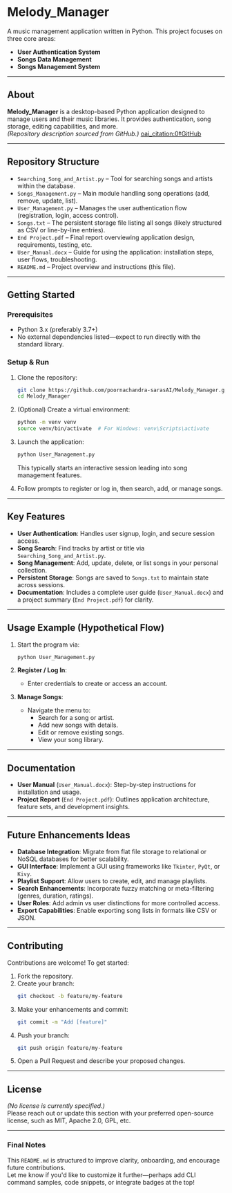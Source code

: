 # Melody_Manager

A music management application written in Python. This project focuses on three core areas:
- **User Authentication System**
- **Songs Data Management**
- **Songs Management System**

---

##  About

**Melody_Manager** is a desktop-based Python application designed to manage users and their music libraries. It provides authentication, song storage, editing capabilities, and more.  
*(Repository description sourced from GitHub.)*  [oai_citation:0‡GitHub](https://github.com/poornachandra-sarasAI/Melody_Manager)

---

##  Repository Structure

- `Searching_Song_and_Artist.py` – Tool for searching songs and artists within the database.
- `Songs_Management.py` – Main module handling song operations (add, remove, update, list).
- `User_Management.py` – Manages the user authentication flow (registration, login, access control).
- `Songs.txt` – The persistent storage file listing all songs (likely structured as CSV or line-by-line entries).
- `End Project.pdf` – Final report overviewing application design, requirements, testing, etc.
- `User_Manual.docx` – Guide for using the application: installation steps, user flows, troubleshooting.
- `README.md` – Project overview and instructions (this file).

---

##  Getting Started

### Prerequisites

- Python 3.x (preferably 3.7+)
- No external dependencies listed—expect to run directly with the standard library.

### Setup & Run

1. Clone the repository:
    ```bash
    git clone https://github.com/poornachandra-sarasAI/Melody_Manager.git
    cd Melody_Manager
    ```

2. (Optional) Create a virtual environment:
    ```bash
    python -m venv venv
    source venv/bin/activate  # For Windows: venv\Scripts\activate
    ```

3. Launch the application:
    ```bash
    python User_Management.py
    ```
   This typically starts an interactive session leading into song management features.

4. Follow prompts to register or log in, then search, add, or manage songs.

---

##  Key Features

- **User Authentication**: Handles user signup, login, and secure session access.
- **Song Search**: Find tracks by artist or title via `Searching_Song_and_Artist.py`.
- **Song Management**: Add, update, delete, or list songs in your personal collection.
- **Persistent Storage**: Songs are saved to `Songs.txt` to maintain state across sessions.
- **Documentation**: Includes a complete user guide (`User_Manual.docx`) and a project summary (`End Project.pdf`) for clarity.

---

##  Usage Example (Hypothetical Flow)

1. Start the program via:
    ```bash
    python User_Management.py
    ```

2. **Register / Log In**:
    - Enter credentials to create or access an account.

3. **Manage Songs**:
    - Navigate the menu to:
        - Search for a song or artist.
        - Add new songs with details.
        - Edit or remove existing songs.
        - View your song library.

---

##  Documentation

- **User Manual** (`User_Manual.docx`): Step-by-step instructions for installation and usage.
- **Project Report** (`End Project.pdf`): Outlines application architecture, feature sets, and development insights.

---

##  Future Enhancements Ideas

- **Database Integration**: Migrate from flat file storage to relational or NoSQL databases for better scalability.
- **GUI Interface**: Implement a GUI using frameworks like `Tkinter`, `PyQt`, or `Kivy`.
- **Playlist Support**: Allow users to create, edit, and manage playlists.
- **Search Enhancements**: Incorporate fuzzy matching or meta-filtering (genres, duration, ratings).
- **User Roles**: Add admin vs user distinctions for more controlled access.
- **Export Capabilities**: Enable exporting song lists in formats like CSV or JSON.

---

##  Contributing

Contributions are welcome! To get started:

1. Fork the repository.
2. Create your branch:
    ```bash
    git checkout -b feature/my-feature
    ```
3. Make your enhancements and commit:
    ```bash
    git commit -m "Add [feature]"
    ```
4. Push your branch:
    ```bash
    git push origin feature/my-feature
    ```
5. Open a Pull Request and describe your proposed changes.

---

##  License

_(No license is currently specified.)_  
Please reach out or update this section with your preferred open-source license, such as MIT, Apache 2.0, GPL, etc.

---

###  Final Notes

This `README.md` is structured to improve clarity, onboarding, and encourage future contributions.  
Let me know if you'd like to customize it further—perhaps add CLI command samples, code snippets, or integrate badges at the top!
